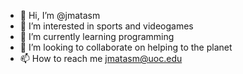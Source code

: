 - 👋 Hi, I’m @jmatasm
- 👀 I’m interested in sports and videogames
- 🌱 I’m currently learning programming
- 💞️ I’m looking to collaborate on helping to the planet
- 📫 How to reach me jmatasm@uoc.edu

<!---
jmatasm/jmatasm is a ✨ special ✨ repository because its `README.md` (this file) appears on your GitHub profile.
You can click the Preview link to take a look at your changes.
--->
